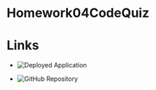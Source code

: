 # Homework04CodeQuiz

# Links

* ![Deployed Application](https://kthor13.github.io/Homework04CodeQuiz/)

* ![GitHub Repository](https://github.com/kthor13/Homework04CodeQuiz)